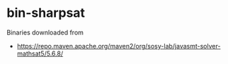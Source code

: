 # bin-sharpsat

Binaries downloaded from

* https://repo.maven.apache.org/maven2/org/sosy-lab/javasmt-solver-mathsat5/5.6.8/